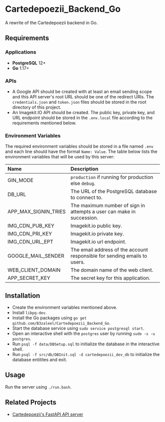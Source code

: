 # Cartedepoezii_Backend_Go

A rewrite of the Cartedepoezii backend in Go.

## Requirements

### Applications

+ **PostgreSQL** 12+
+ **Go** 1.17+

### APIs

+ A Google API should be created with at least an email sending scope and this API server's root URL should be one of the redirect URIs. The `credentials.json` and `token.json` files should be stored in the root directory of this project.
+ An Imagekit.IO API should be created. The public key, private key, and URL endpoint should be stored in the `.env.local` file according to the requirements mentioned below.

### Environment Variables

The required environment variables should be stored in a file named `.env` and each line should have the format `Name: Value`. The table below lists the environment variables that will be used by this server:

| Name | Description |
|:-|:-|
| GIN_MODE | `production` if running for production else `debug`. |
| DB_URL | The URL of the PostgreSQL database to connect to. |
| APP_MAX_SIGNIN_TRIES | The maximum number of sign in attempts a user can make in succession. |
| IMG_CDN_PUB_KEY | Imagekit.io public key. |
| IMG_CDN_PRI_KEY | Imagekit.io private key. |
| IMG_CDN_URL_EPT | Imagekit.io url endpoint. |
| GOOGLE_MAIL_SENDER | The email address of the account responsible for sending emails to users. |
| WEB_CLIENT_DOMAIN | The domain name of the web client. |
| APP_SECRET_KEY | The secret key for this application. |

## Installation

+ Create the environment variables mentioned above.
+ Install `libpq-dev`.
+ Install the Go packages using `go get github.com/B3zaleel/Cartedepoezii_Backend_Go`.
+ Start the database service using `sudo service postgresql start`.
+ Open an interactive shell with the `postgres` user by running `sudo -s -u postgres`.
+ Run `psql -f data/DBSetup.sql` to initialize the database in the interactive shell.
+ Run `psql -f src/db/DBInit.sql -d cartedepoezii_dev_db` to initialize the database entitites and exit.

## Usage

Run the server using `./run.bash`.

## Related Projects

+ [Cartedepoezii's FastAPI API server](https://github.com/B3zaleel/Cartedepoezii/tree/main/backend)
